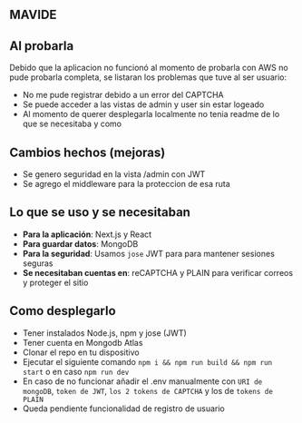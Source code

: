 ## MAVIDE
## Al probarla
Debido que la aplicacion no funcionó al momento de probarla con AWS no pude probarla completa, se listaran los problemas que tuve al ser usuario:
- No me pude registrar debido a un error del CAPTCHA
- Se puede acceder a las vistas de admin y user sin estar logeado
- Al momento de querer desplegarla localmente no tenia readme de lo que se necesitaba y como

## Cambios hechos (mejoras)
- Se genero seguridad en la vista /admin con JWT
- Se agrego el middleware para la proteccion de esa ruta


## Lo que se uso y se necesitaban

* **Para la aplicación**: Next.js y React
* **Para guardar datos**: MongoDB
* **Para la seguridad**: Usamos `jose` JWT para para mantener sesiones seguras
* **Se necesitaban cuentas en**: reCAPTCHA y PLAIN para verificar correos y proteger el sitio

## Como desplegarlo

- Tener instalados Node.js, npm y jose (JWT)
- Tener cuenta en Mongodb Atlas
- Clonar el repo en tu dispositivo
- Ejecutar el siguiente comando `npm i && npm run build && npm run start` o en caso `npm run dev` 
- En caso de no funcionar añadir el .env manualmente con `URI de mongoDB`, `token de JWT`, `los 2 tokens de CAPTCHA` y los de `tokens de PLAIN`
- Queda pendiente funcionalidad de registro de usuario
